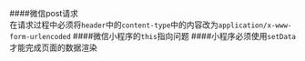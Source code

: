 ####微信post请求<br>
在请求过程中必须将`header`中的`content-type`中的内容改为`application/x-www-form-urlencoded`
####微信小程序的`this`指向问题
####小程序必须使用`setData`才能完成页面的数据渲染